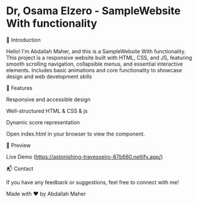 # Dr, Osama Elzero - SampleWebsite With functionality 

🌟 Introduction

Hello! I'm Abdallah Maher, and this is a SampleWebsite With functionality. This project is a  responsive  website built with HTML, CSS, and JS, featuring smooth scrolling navigation,
collapsible menus, and essential interactive elements. Includes basic animations and core functionality to showcase design and web development skills

🚀 Features

Responsive and accessible design

Well-structured HTML & CSS & js

Dynamic score representation


Open index.html in your browser to view the component.

🎨 Preview

Live Demo (https://astonishing-travesseiro-87b660.netlify.app/)

📬 Contact

If you have any feedback or suggestions, feel free to connect with me!

Made with ❤️ by Abdallah Maher

